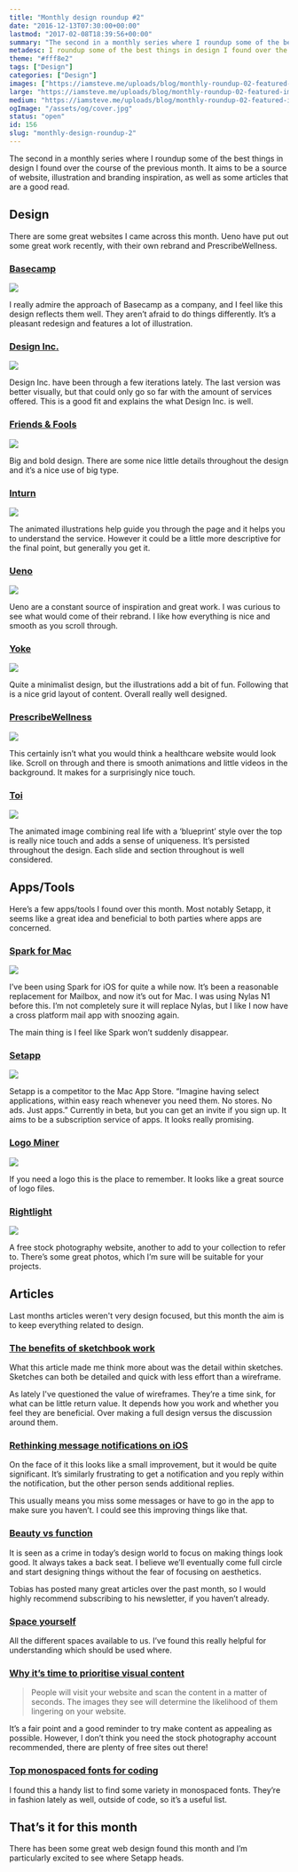 ```yaml
---
title: "Monthly design roundup #2"
date: "2016-12-13T07:30:00+00:00"
lastmod: "2017-02-08T18:39:56+00:00"
summary: "The second in a monthly series where I roundup some of the best things in design I found over the course of the previous month. It aims to be a source of website, illustration and branding inspiration, as well as some articles that are a good read."
metadesc: I roundup some of the best things in design I found over the course of the previous month. It aims to be a source of website, illustration and branding inspiration, as well as some articles that are a good read."
theme: "#fff8e2"
tags: ["Design"]
categories: ["Design"]
images: ["https://iamsteve.me/uploads/blog/monthly-roundup-02-featured-image%402x.png"]
large: "https://iamsteve.me/uploads/blog/monthly-roundup-02-featured-image%402x.png"
medium: "https://iamsteve.me/uploads/blog/monthly-roundup-02-featured-image-medium%402x.png"
ogImage: "/assets/og/cover.jpg"
status: "open"
id: 156
slug: "monthly-design-roundup-2"
---
```


The second in a monthly series where I roundup some of the best things in design I found over the course of the previous month. It aims to be a source of website, illustration and branding inspiration, as well as some articles that are a good read.

## Design
There are some great websites I came across this month. Ueno have put out some great work recently, with their own rebrand and PrescribeWellness. 

### [Basecamp](https://basecamp.com)

<img src="/static/images/blog/monthly-roundup-02-basecamp.jpg" srcset="/static/images/blog/monthly-roundup-02-basecamp.jpg 832w, /static/images/blog/monthly-roundup-02-basecamp@2x.jpg 1664w">

I really admire the approach of Basecamp as a company, and I feel like this design reflects them well. They aren’t afraid to do things differently. It’s a pleasant redesign and features a lot of illustration.

### [Design Inc.](https://www.designinc.com)

<img src="/static/images/blog/monthly-roundup-02-designinc.png" srcset="/static/images/blog/monthly-roundup-02-designinc.png 832w, /static/images/blog/monthly-roundup-02-designinc@2x.png 1664w">

Design Inc. have been through a few iterations lately. The last version was better visually, but that could only go so far with the amount of services offered. This is a good fit and explains the what Design Inc. is well.

### [Friends & Fools](http://www.friendsandfools.be)

<img src="/static/images/blog/monthly-roundup-02-friends-fools.jpg" srcset="/static/images/blog/monthly-roundup-02-friends-fools.jpg 832w, /static/images/blog/monthly-roundup-02-friends-fools@2x.jpg 1664w">

Big and bold design. There are some nice little details throughout the design and it’s a nice use of big type.

### [Inturn](http://inturn.co)

<img src="/static/images/blog/monthly-roundup-02-inturn.png" srcset="/static/images/blog/monthly-roundup-02-inturn.png 832w, /static/images/blog/monthly-roundup-02-inturn@2x.png 1664w">

The animated illustrations help guide you through the page and it helps you to understand the service. However it could be a little more descriptive for the final point, but generally you get it.

### [Ueno](https://ueno.co/)

<img src="/static/images/blog/monthly-roundup-02-ueno.jpg" srcset="/static/images/blog/monthly-roundup-02-ueno.jpg 832w, /static/images/blog/monthly-roundup-02-ueno@2x.jpg 1664w">

Ueno are a constant source of inspiration and great work. I was curious to see what would come of their rebrand. I like how everything is nice and smooth as you scroll through.

### [Yoke](http://www.thisisyoke.com/)

<img src="/static/images/blog/monthly-roundup-02-yoke.png" srcset="/static/images/blog/monthly-roundup-02-yoke.png 832w, /static/images/blog/monthly-roundup-02-yoke@2x.png 1664w">

Quite a minimalist design, but the illustrations add a bit of fun. Following that is a nice grid layout of content. Overall really well designed.

### [PrescribeWellness](http://www.prescribewellness.com/)

<img src="/static/images/blog/monthly-roundup-02-prescribewellness.jpg" srcset="/static/images/blog/monthly-roundup-02-prescribewellness.jpg 832w, /static/images/blog/monthly-roundup-02-prescribewellness@2x.jpg 1664w">

This certainly isn’t what you would think a healthcare website would look like. Scroll on through and there is smooth animations and little videos in the background. It makes for a surprisingly nice touch.

### [Toi](http://toi.io/)

<img src="/static/images/blog/monthly-roundup-02-toi.jpg" srcset="/static/images/blog/monthly-roundup-02-toi.jpg 832w, /static/images/blog/monthly-roundup-02-toi@2x.jpg 1664w">

The animated image combining real life with a ‘blueprint’ style over the top is really nice touch and adds a sense of uniqueness. It’s persisted throughout the design. Each slide and section throughout is well considered.

## Apps/Tools
Here’s a few apps/tools I found over this month. Most notably Setapp, it seems like a great idea and beneficial to both parties where apps are concerned.


### [Spark for Mac](https://sparkmailapp.com/)

<img src="/static/images/blog/monthly-roundup-02-spark.jpg" srcset="/static/images/blog/monthly-roundup-02-spark.jpg 832w, /static/images/blog/monthly-roundup-02-spark@2x.jpg 1664w">

I’ve been using Spark for iOS for quite a while now. It’s been a reasonable replacement for Mailbox, and now it’s out for Mac. I was using Nylas N1 before this. I’m not completely sure it will replace Nylas, but I like I now have a cross platform mail app with snoozing again. 

The main thing is I feel like Spark won’t suddenly disappear.

### [Setapp](https://setapp.com/)

<img src="/static/images/blog/monthly-roundup-02-setapp.jpg" srcset="/static/images/blog/monthly-roundup-02-setapp.jpg 832w, /static/images/blog/monthly-roundup-02-setapp@2x.jpg 1664w">

Setapp is a competitor to the Mac App Store. “Imagine having select applications, within easy reach whenever you need them. No stores. No ads. Just apps.” Currently in beta, but you can get an invite if you sign up. It aims to be a subscription service of apps. It looks really promising. 

### [Logo Miner](http://logominer.com/)

<img src="/static/images/blog/monthly-roundup-02-logominer.png" srcset="/static/images/blog/monthly-roundup-02-logominer.png 832w, /static/images/blog/monthly-roundup-02-logominer@2x.png 1664w">

If you need a logo this is the place to remember. It looks like a great source of logo files. 

### [Rightlight](http://rightlight.nordwoodthemes.com/)

<img src="/static/images/blog/monthly-roundup-02-rightlight.jpg" srcset="/static/images/blog/monthly-roundup-02-rightlight.jpg 832w, /static/images/blog/monthly-roundup-02-rightlight@2x.jpg 1664w">

A free stock photography website, another to add to your collection to refer to. There’s some great photos, which I’m sure will be suitable for your projects.

## Articles
Last months articles weren't very design focused, but this month the aim is to keep everything related to design.

### [The benefits of sketchbook work](https://medium.com/@andrewcouldwell/start-simple-e089d0039744#.g10tkqyid)
What this article made me think more about was the detail within sketches. Sketches can both be detailed and quick with less effort than a wireframe. 

As lately I've questioned the value of wireframes. They’re a time sink, for what can be little return value. It depends how you work and whether you feel they are beneficial. Over making a full design versus the discussion around them.

### [Rethinking message notifications on iOS](https://medium.com/@lewisplushumphreys/rethinking-message-notifications-on-ios-c201edea59a2)
On the face of it this looks like a small improvement, but it would be quite significant. It’s similarly frustrating to get a notification and you reply within the notification, but the other person sends additional replies. 

This usually means you miss some messages or have to go in the app to make sure you haven’t. I could see this improving things like that.

### [Beauty vs function](http://www.vanschneider.com/beauty-vs-function)
It is seen as a crime in today’s design world to focus on making things look good. It always takes a back seat. I believe we’ll eventually come full circle and start designing things without the fear of focusing on aesthetics. 

Tobias has posted many great articles over the past month, so I would highly recommend subscribing to his newsletter, if you haven’t already.

### [Space yourself](https://www.smashingmagazine.com/2015/10/space-yourself)
All the different spaces available to us. I’ve found this really helpful for understanding which should be used where.

### [Why it’s time to prioritise visual content](https://boagworld.com/design/time-prioritize-visual-content/)

> People will visit your website and scan the content in a matter of seconds. The images they see will determine the likelihood of them lingering on your website. 

It’s a fair point and a good reminder to try make content as appealing as possible. However, I don’t think you need the stock photography account recommended, there are plenty of free sites out there!

### [Top monospaced fonts for coding](https://frontendcurated.com/top-monospaced-fonts-for-coding-a7d941a143fe)

I found this a handy list to find some variety in monospaced fonts. They’re in fashion lately as well, outside of code, so it’s a useful list.

## That’s it for this month
There has been some great web design found this month and I’m particularly excited to see where Setapp heads.